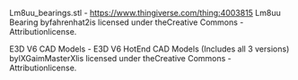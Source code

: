 Lm8uu_bearings.stl - https://www.thingiverse.com/thing:4003815
                     Lm8uu Bearing byfahrenhat2is licensed under theCreative Commons -
                     Attributionlicense.

E3D V6 CAD Models - E3D V6 HotEnd CAD Models (Includes all 3 versions)
                    bylXGaimMasterXlis licensed under theCreative Commons
                    - Attributionlicense.
